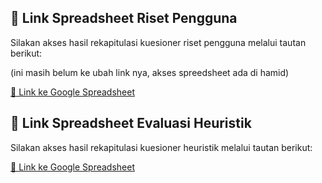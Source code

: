 ## 📁 Link Spreadsheet Riset Pengguna

Silakan akses hasil rekapitulasi kuesioner riset pengguna melalui tautan berikut:

(ini masih belum ke ubah link nya, akses spreedsheet ada di hamid)

[🔗 Link ke Google Spreadsheet](https://docs.google.com/spreadsheets/d/1eLnqFfYpL6vCaLr5fkjtvctSjIUzufJqaW7pm9lJVVI/edit?usp=sharing)


## 📁 Link Spreadsheet Evaluasi Heuristik

Silakan akses hasil rekapitulasi kuesioner heuristik melalui tautan berikut:

[🔗 Link ke Google Spreadsheet](https://docs.google.com/spreadsheets/d/1eLnqFfYpL6vCaLr5fkjtvctSjIUzufJqaW7pm9lJVVI/edit?usp=sharing)


